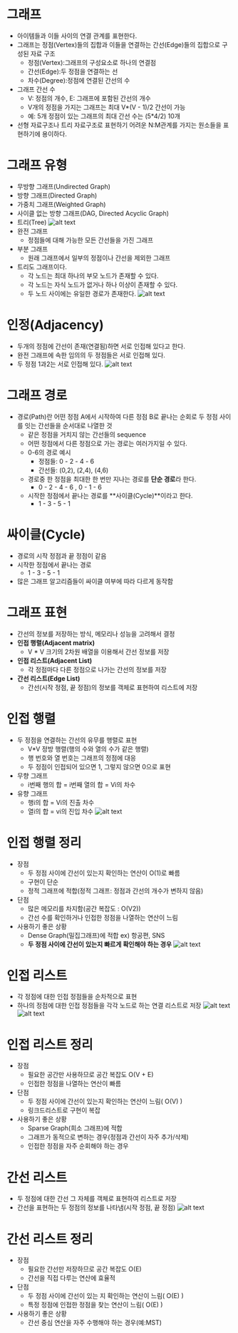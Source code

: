 # 그래프
- 아이템들과 이들 사이의 연결 관계를 표현한다.
- 그래프는 정점(Vertex)들의 집합과 이들을 연결하는 간선(Edge)들의 집합으로 구성된 자료 구조
    - 정점(Vertex):그래프의 구성요소로 하나의 연결점
    - 간선(Edge):두 정점을 연결하는 선
    - 차수(Degree):정점에 연결된 간선의 수
- 그래프 간선 수
    - V: 정점의 개수, E: 그래프에 포함된 간선의 개수
    - V개의 정점을 가지는 그래프는 최대 V*(V - 1)/2 간선이 가능
    - 예: 5개 정점이 있는 그래프의 최대 간선 수는 (5*4/2) 10개
- 선형 자료구조나 트리 자료구조로 표현하기 어려운 N:M관계를 가지는 원소들을 표현하기에 용이하다.

# 그래프 유형
- 무방향 그래프(Undirected Graph)
- 방향 그래프(Directed Graph)
- 가중치 그래프(Weighted Graph)
- 사이클 없는 방향 그래프(DAG, Directed Acyclic Graph)
- 트리(Tree)
![alt text](image.png)
- 완전 그래프
    - 정점들에 대해 가능한 모든 간선들을 가진 그래프
- 부분 그래프
    - 원래 그래프에서 일부의 정점이나 간선을 제외한 그래프
- 트리도 그래프이다.
    - 각 노드는 최대 하나의 부모 노드가 존재할 수 있다.
    - 각 노드는 자식 노드가 없거나 하나 이상이 존재할 수 있다.
    - 두 노드 사이에는 유일한 경로가 존재한다.
![alt text](image-1.png)

# 인정(Adjacency)
- 두개의 정점에 간선이 존재(연결됨)하면 서로 인접해 있다고 한다.
- 완전 그래프에 속한 임의의 두 정점들은 서로 인접해 있다.
- 두 정점 1과2는 서로 인접해 있다.
![alt text](image-2.png)

# 그래프 경로
- 경로(Path)란 어떤 정점 A에서 시작하여 다른 정점 B로 끝나는 순회로 두 정점 사이를 잇는 간선들을 순서대로 나열한 것
    - 같은 정점을 거치지 않는 간선들의 sequence
    - 어떤 정점에서 다른 정점으로 가는 경로는 여러가지일 수 있다.
    - 0-6의 경로 예시
        - 정점들: 0 - 2 - 4 - 6
        - 간선들: (0,2), (2,4), (4,6)
    - 경로중 한 정점을 최대한 한 번만 지나는 경로를 **단순 경로**라 한다.
        - 0 - 2 - 4 - 6 , 0 - 1 - 6
    - 시작한 정점에서 끝나는 경로를 **사이클(Cycle)**이라고 한다.
        - 1 - 3 - 5 - 1

# 싸이클(Cycle)
- 경로의 시작 정점과 끝 정점이 같음
- 시작한 정점에서 끝나는 경로
    - 1 - 3 - 5 - 1
- 많은 그래프 알고리즘들이 싸이클 여부에 따라 다르게 동작함

# 그래프 표현
- 간선의 정보를 저장하는 방식, 메모리나 성능을 고려해서 결정
- **인접 행렬(Adjacent matrix)**
    - V * V 크기의 2차원 배열을 이용해서 간선 정보를 저장
- **인접 리스트(Adjacent List)**
    - 각 정점마다 다른 정점으로 나가는 간선의 정보를 저장
- **간선 리스트(Edge List)**
    - 간선(시작 정점, 끝 정점)의 정보를 객체로 표현하여 리스트에 저장

# 인접 행렬
- 두 정점을 연결하는 간선의 유무를 행렬로 표현
    - V*V 정방 행렬(행의 수와 열의 수가 같은 행렬)
    - 행 번호와 열 번호는 그래프의 정점에 대응
    - 두 정점이 인접되어 있으면 1, 그렇지 않으면 0으로 표현
- 무향 그래프
    - i번째 행의 합 = i번째 열의 합 = Vi의 차수
- 유향 그래프
    - 행i의 합 = Vi의 진출 차수
    - 열i의 합 = vi의 진입 차수
![alt text](image-3.png)

# 인접 행렬 정리
- 장점
    - 두 정점 사이에 간선이 있는지 확인하는 연산이 O(1)로 빠름
    - 구현이 단순
    - 정적 그래프에 적합(정적 그래프: 정점과 간선의 개수가 변하지 않음)
- 단점
    - 많은 메모리를 차지함(공간 복잡도 : O(V2))
    - 간선 수를 확인하거나 인접한 정점을 나열하는 연산이 느림
- 사용하기 좋은 상황
    - Dense Graph(밀집그래프)에 적합 ex) 항공편, SNS
    - **두 정점 사이에 간선이 있는지 빠르게 확인해야 하는 경우**
![alt text](image-4.png)

# 인접 리스트
- 각 정점에 대한 인접 정점들을 순차적으로 표현
- 하나의 정점에 대한 인접 정점들을 각각 노드로 하는 연결 리스트로 저장
![alt text](image-5.png)
![alt text](image-6.png)

# 인접 리스트 정리
- 장점
    - 필요한 공간만 사용하므로 공간 복잡도 O(V + E)
    - 인접한 정점을 나열하는 연산이 빠름
- 단점
    - 두 정점 사이에 간선이 있는지 확인하는 연산이 느림( O(V) )
    - 링크드리스트로 구현이 복잡
- 사용하기 좋은 상황
    - Sparse Graph(희소 그래프)에 적합
    - 그래프가 동적으로 변하는 경우(정점과 간선이 자주 추가/삭제)
    - 인접한 정점을 자주 순회해야 하는 경우

# 간선 리스트
- 두 정점에 대한 간선 그 자체를 객체로 표현하여 리스트로 저장
- 간선을 표현하는 두 정점의 정보를 나타냄(시작 정점, 끝 정점)
![alt text](image-7.png)

# 간선 리스트 정리
- 장점
    - 필요한 간선만 저장하므로 공간 복잡도 O(E)
    - 간선을 직접 다루는 연산에 효율적
- 단점
    - 두 정점 사이에 간선이 있는 지 확인하는 연산이 느림( O(E) )
    - 특정 정점에 인접한 정점을 찾는 연산이 느림( O(E) )
- 사용하기 좋은 상황
    - 간선 중심 연산을 자주 수행해야 하는 경우(예:MST)
